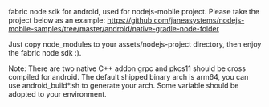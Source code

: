 fabric node sdk for android, used for nodejs-mobile project.
Please take the project below as an example:
https://github.com/janeasystems/nodejs-mobile-samples/tree/master/android/native-gradle-node-folder

Just copy node_modules to your assets/nodejs-project directory, then enjoy the fabric node sdk :).

Note:
There are two native C++ addon grpc and pkcs11 should be cross compiled for android.
The default shipped binary arch is arm64, you can use android_build*.sh to generate your arch.
Some variable should be adopted to your environment.


